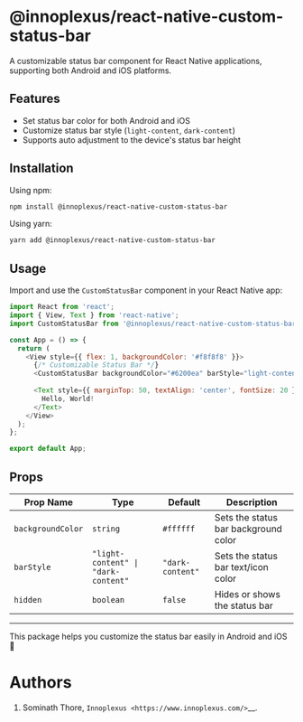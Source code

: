 # @innoplexus/react-native-custom-status-bar

A customizable status bar component for React Native applications, supporting both Android and iOS platforms.

## Features

- Set status bar color for both Android and iOS
- Customize status bar style (`light-content`, `dark-content`)
- Supports auto adjustment to the device's status bar height

## Installation

Using npm:
```bash
npm install @innoplexus/react-native-custom-status-bar
```

Using yarn:
```bash
yarn add @innoplexus/react-native-custom-status-bar
```

## Usage

Import and use the `CustomStatusBar` component in your React Native app:

```javascript
import React from 'react';
import { View, Text } from 'react-native';
import CustomStatusBar from '@innoplexus/react-native-custom-status-bar';

const App = () => {
  return (
    <View style={{ flex: 1, backgroundColor: '#f8f8f8' }}>
      {/* Customizable Status Bar */}
      <CustomStatusBar backgroundColor="#6200ea" barStyle="light-content" />
      
      <Text style={{ marginTop: 50, textAlign: 'center', fontSize: 20 }}>
        Hello, World!
      </Text>
    </View>
  );
};

export default App;
```

## Props

| Prop Name       | Type     | Default      | Description |
|---------------|----------|--------------|-------------|
| `backgroundColor` | `string` | `#ffffff` | Sets the status bar background color |
| `barStyle`    | `"light-content" \| "dark-content"` | `"dark-content"` | Sets the status bar text/icon color |
| `hidden`      | `boolean` | `false` | Hides or shows the status bar |

---

This package helps you customize the status bar easily in Android and iOS 🚀

Authors
===============

1. Sominath Thore, `Innoplexus <https://www.innoplexus.com/>`__.


